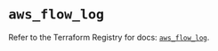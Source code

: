 # `aws_flow_log`

Refer to the Terraform Registry for docs: [`aws_flow_log`](https://registry.terraform.io/providers/hashicorp/aws/6.14.0/docs/resources/flow_log).

